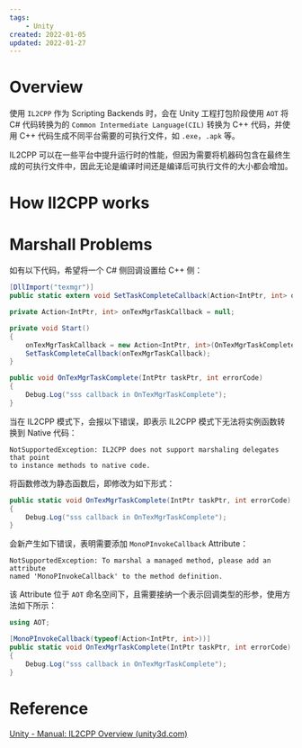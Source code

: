 ```yaml
---
tags:
    - Unity
created: 2022-01-05
updated: 2022-01-27
---
```


# Overview

使用 `IL2CPP` 作为 Scripting Backends 时，会在 Unity 工程打包阶段使用 `AOT` 将 C# 代码转换为的 `Common Intermediate Language(CIL)` 转换为 C++ 代码，并使用 C++ 代码生成不同平台需要的可执行文件，如 `.exe`，`.apk` 等。

IL2CPP 可以在一些平台中提升运行时的性能，但因为需要将机器码包含在最终生成的可执行文件中，因此无论是编译时间还是编译后可执行文件的大小都会增加。

# How Il2CPP works





# Marshall Problems

如有以下代码，希望将一个 C# 侧回调设置给 C++ 侧：
```csharp
[DllImport("texmgr")]
public static extern void SetTaskCompleteCallback(Action<IntPtr, int> onTaskCompleted);

private Action<IntPtr, int> onTexMgrTaskCallback = null;

private void Start()
{
    onTexMgrTaskCallback = new Action<IntPtr, int>(OnTexMgrTaskComplete);
    SetTaskCompleteCallback(onTexMgrTaskCallback);
}

public void OnTexMgrTaskComplete(IntPtr taskPtr, int errorCode)
{
    Debug.Log("sss callback in OnTexMgrTaskComplete");
}
```

当在 IL2CPP 模式下，会报以下错误，即表示 IL2CPP 模式下无法将实例函数转换到 Native 代码：
```text
NotSupportedException: IL2CPP does not support marshaling delegates that point
to instance methods to native code.
```

将函数修改为静态函数后，即修改为如下形式：
```csharp
public static void OnTexMgrTaskComplete(IntPtr taskPtr, int errorCode)
{
    Debug.Log("sss callback in OnTexMgrTaskComplete");
}
```

会新产生如下错误，表明需要添加 `MonoPInvokeCallback` Attribute：
```text
NotSupportedException: To marshal a managed method, please add an attribute
named 'MonoPInvokeCallback' to the method definition.
```

该 Attribute 位于 `AOT` 命名空间下，且需要接纳一个表示回调类型的形参，使用方法如下所示：
```csharp
using AOT;

[MonoPInvokeCallback(typeof(Action<IntPtr, int>))]
public static void OnTexMgrTaskComplete(IntPtr taskPtr, int errorCode)
{
    Debug.Log("sss callback in OnTexMgrTaskComplete");
}
```

# Reference

 [Unity - Manual: IL2CPP Overview (unity3d.com)](https://docs.unity3d.com/Manual/IL2CPP.html)
